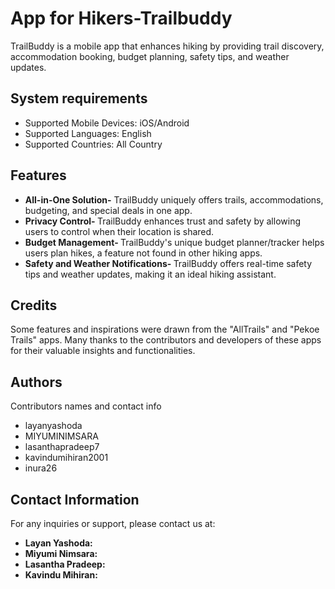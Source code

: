 # App for Hikers-Trailbuddy

TrailBuddy is a mobile app that enhances hiking by providing trail discovery, accommodation booking, budget planning, safety tips, and weather updates.

## System requirements

- Supported Mobile Devices: iOS/Android
- Supported Languages: English
- Supported Countries: All Country


## Features
- <strong> All-in-One Solution-</strong> TrailBuddy uniquely offers trails, accommodations, budgeting, and special deals in one app.
- <strong> Privacy Control- </strong> TrailBuddy enhances trust and safety by allowing users to control when their location is shared.
- <strong> Budget Management- </strong>TrailBuddy's unique budget planner/tracker helps users plan hikes, a feature not found in other hiking apps.
- <strong> Safety and Weather Notifications- </strong>TrailBuddy offers real-time safety tips and weather updates, making it an ideal hiking assistant.

## Credits
Some features and inspirations were drawn from the "AllTrails" and "Pekoe Trails" apps. Many thanks to the contributors and developers of these apps for their valuable insights and functionalities.


## Authors

Contributors names and contact info

- layanyashoda
- MIYUMINIMSARA
- lasanthapradeep7
- kavindumihiran2001
- inura26

## Contact Information


For any inquiries or support, please contact us at:

- <strong> Layan Yashoda:
- <strong> Miyumi Nimsara:
- <strong> Lasantha Pradeep:
- <strong> Kavindu Mihiran: 
